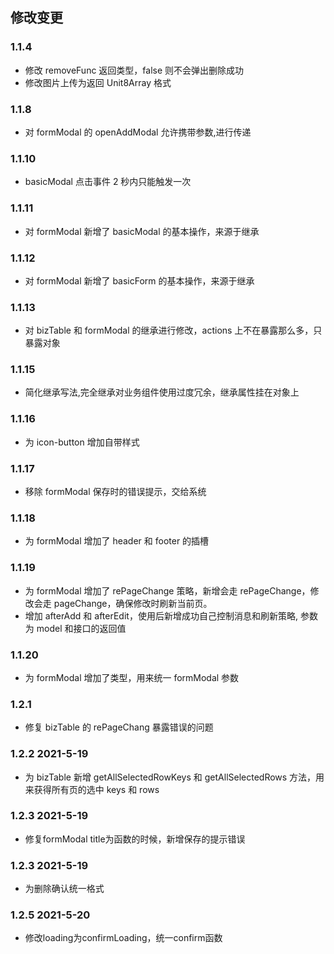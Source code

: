 ## 修改变更

### 1.1.4

- 修改 removeFunc 返回类型，false 则不会弹出删除成功
- 修改图片上传为返回 Unit8Array 格式

### 1.1.8

- 对 formModal 的 openAddModal 允许携带参数,进行传递

### 1.1.10

- basicModal 点击事件 2 秒内只能触发一次

### 1.1.11

- 对 formModal 新增了 basicModal 的基本操作，来源于继承

### 1.1.12

- 对 formModal 新增了 basicForm 的基本操作，来源于继承

### 1.1.13

- 对 bizTable 和 formModal 的继承进行修改，actions 上不在暴露那么多，只暴露对象

### 1.1.15

- 简化继承写法,完全继承对业务组件使用过度冗余，继承属性挂在对象上

### 1.1.16

- 为 icon-button 增加自带样式

### 1.1.17

- 移除 formModal 保存时的错误提示，交给系统

### 1.1.18

- 为 formModal 增加了 header 和 footer 的插槽

### 1.1.19

- 为 formModal 增加了 rePageChange 策略，新增会走 rePageChange，修改会走 pageChange，确保修改时刷新当前页。
- 增加 afterAdd 和 afterEdit，使用后新增成功自己控制消息和刷新策略, 参数为 model 和接口的返回值

### 1.1.20

- 为 formModal 增加了类型，用来统一 formModal 参数

### 1.2.1

- 修复 bizTable 的 rePageChang 暴露错误的问题

### 1.2.2 2021-5-19

- 为 bizTable 新增 getAllSelectedRowKeys 和 getAllSelectedRows 方法，用来获得所有页的选中 keys 和 rows

### 1.2.3 2021-5-19

- 修复formModal title为函数的时候，新增保存的提示错误

### 1.2.3 2021-5-19
 
- 为删除确认统一格式

### 1.2.5 2021-5-20

- 修改loading为confirmLoading，统一confirm函数
